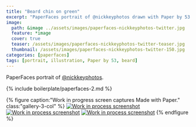 ```yaml
---
title: "Beard chin on green"
excerpt: "PaperFaces portrait of @nickkeyphotos drawn with Paper by 53 on an iPad."
image: 
  path: &image ../assets/images/paperfaces-nickkeyphotos-twitter.jpg 
  feature: *image
  cover: true
  teaser: /assets/images/paperfaces-nickkeyphotos-twitter-teaser.jpg
  thumbnail: /assets/images/paperfaces-nickkeyphotos-twitter-150.jpg
categories: [paperfaces]
tags: [portrait, illustration, Paper by 53, beard]
---
```


PaperFaces portrait of [@nickkeyphotos](https://twitter.com/nickkeyphotos).

{% include boilerplate/paperfaces-2.md %}

{% figure caption:"Work in progress screen captures Made with Paper." class:"gallery-3-col" %}
[![Work in process screenshot](/assets/images/paperfaces-nickkeyphotos-process-1-600.jpg)](/assets/images/paperfaces-nickkeyphotos-process-1-lg.jpg) [![Work in process screenshot](/assets/images/paperfaces-nickkeyphotos-process-2-600.jpg)](/assets/images/paperfaces-nickkeyphotos-process-2-lg.jpg) [![Work in process screenshot](/assets/images/paperfaces-nickkeyphotos-process-3-600.jpg)](/assets/images/paperfaces-nickkeyphotos-process-3-lg.jpg)
{% endfigure %}
